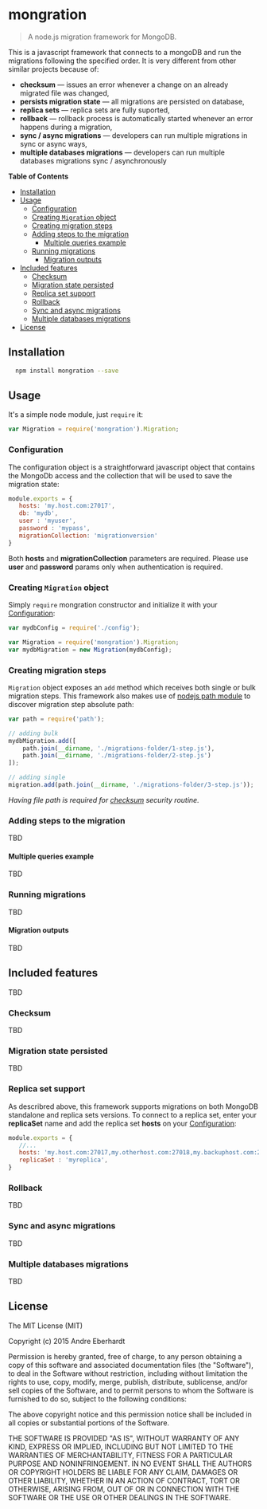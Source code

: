 # mongration

> A node.js migration framework for MongoDB.

This is a javascript framework that connects to a mongoDB and run the migrations following the specified order.
It is very different from other similar projects because of: 
* **checksum** — issues an error whenever a change on an already migrated file was changed,
* **persists migration state** — all migrations are persisted on database,
* **replica sets** — replica sets are fully suported,
* **rollback** — rollback process is automatically started whenever an error happens during a migration,
* **sync / async migrations** — developers can run multiple migrations in sync or async ways,
* **multiple databases migrations** — developers can run multiple databases migrations sync / asynchronously


**Table of Contents**  

- [Installation](#installation)
- [Usage](#usage)
  - [Configuration](#configuration)
  - [Creating `Migration` object](#creating-migration-object)
  - [Creating migration steps](#creating-migration-steps)
  - [Adding steps to the migration](#adding-steps-to-the-migration)  
    - [Multiple queries example](#multiple-queries-example)
  - [Running migrations](#running-migrations)
    - [Migration outputs](#migration-outputs)
- [Included features](#included-features)
  - [Checksum](#checksum)
  - [Migration state persisted](#migration-state-persisted)
  - [Replica set support](#replica-set-support)
  - [Rollback](#rollback)
  - [Sync and async migrations](#sync-and-async-migrations)
  - [Multiple databases migrations](#multiple-databases-migrations)
- [License](#license)
  


## Installation

```bash
  npm install mongration --save
```


## Usage

It's a simple node module, just `require` it:

```javascript
var Migration = require('mongration').Migration;
```


### Configuration

The configuration object is a straightforward javascript object that contains the MongoDb access and the collection that will be used to save the migration state:

```javascript
module.exports = {
   hosts: 'my.host.com:27017',
   db: 'mydb',
   user : 'myuser',
   password : 'mypass',
   migrationCollection: 'migrationversion'
}
```

Both **hosts** and **migrationCollection** parameters are required. Please use **user** and **password** params only when authentication is required.


### Creating `Migration` object

Simply `require` mongration constructor and initialize it with your [Configuration](#configuration):

```javascript
var mydbConfig = require('./config');

var Migration = require('mongration').Migration;
var mydbMigration = new Migration(mydbConfig);
```


### Creating migration steps

`Migration` object exposes an `add` method which receives both single or bulk migration steps. This framework also makes use of [nodejs path module](https://nodejs.org/api/path.html) to discover migration step absolute path:

```javascript
var path = require('path');

// adding bulk
mydbMigration.add([
    path.join(__dirname, './migrations-folder/1-step.js'),
    path.join(__dirname, './migrations-folder/2-step.js')
]);

// adding single
migration.add(path.join(__dirname, './migrations-folder/3-step.js'));
```

*Having file path is required for [checksum](#checksum) security routine.*

### Adding steps to the migration

TBD


#### Multiple queries example

TBD


### Running migrations

TBD


#### Migration outputs

TBD


## Included features

TBD


### Checksum

TBD


### Migration state persisted

TBD


### Replica set support

As describred above, this framework supports migrations on both MongoDB standalone and replica sets versions. 
To connect to a replica set, enter your **replicaSet** name and add the replica set **hosts** on your [Configuration](#configuration):

```javascript
module.exports = {
   //...
   hosts: 'my.host.com:27017,my.otherhost.com:27018,my.backuphost.com:27019',
   replicaSet : 'myreplica',
}
```


### Rollback

TBD


### Sync and async migrations

TBD


### Multiple databases migrations

TBD


## License

The MIT License (MIT)

Copyright (c) 2015 Andre Eberhardt

Permission is hereby granted, free of charge, to any person obtaining a copy
of this software and associated documentation files (the "Software"), to deal
in the Software without restriction, including without limitation the rights
to use, copy, modify, merge, publish, distribute, sublicense, and/or sell
copies of the Software, and to permit persons to whom the Software is
furnished to do so, subject to the following conditions:

The above copyright notice and this permission notice shall be included in all
copies or substantial portions of the Software.

THE SOFTWARE IS PROVIDED "AS IS", WITHOUT WARRANTY OF ANY KIND, EXPRESS OR
IMPLIED, INCLUDING BUT NOT LIMITED TO THE WARRANTIES OF MERCHANTABILITY,
FITNESS FOR A PARTICULAR PURPOSE AND NONINFRINGEMENT. IN NO EVENT SHALL THE
AUTHORS OR COPYRIGHT HOLDERS BE LIABLE FOR ANY CLAIM, DAMAGES OR OTHER
LIABILITY, WHETHER IN AN ACTION OF CONTRACT, TORT OR OTHERWISE, ARISING FROM,
OUT OF OR IN CONNECTION WITH THE SOFTWARE OR THE USE OR OTHER DEALINGS IN THE
SOFTWARE.